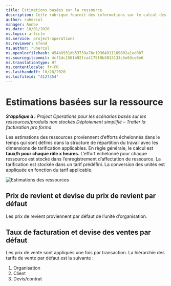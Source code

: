 ```yaml
---
title: Estimations basées sur la ressource
description: Cette rubrique fournit des informations sur le calcul des estimations des ressources dans Project Operations.
author: ruhercul
manager: Annbe
ms.date: 10/01/2020
ms.topic: article
ms.service: project-operations
ms.reviewer: kfend
ms.author: ruhercul
ms.openlocfilehash: 454b8931db53739a7bc19364911109802a1ed087
ms.sourcegitcommit: 4cf1dc1561b92fca4175f0b3813133c5e63ce8e6
ms.translationtype: HT
ms.contentlocale: fr-FR
ms.lasthandoff: 10/28/2020
ms.locfileid: "4127354"
---
```

# <a name="resource-estimates"></a>Estimations basées sur la ressource

_**S’applique à :** Project Operations pour les scénarios basés sur les ressources/produits non stockés Déploiement simplifié – Traiter la facturation pro forma_

Les estimations des ressources proviennent d’efforts échelonnés dans le temps qui sont définis dans la structure de répartition du travail avec les dimensions de tarification applicables. En règle générale, le calcul est **taux/h pour chaque rôle x heures.** L’effort échelonné pour chaque ressource est stocké dans l’enregistrement d’affectation de ressource. La tarification est stockée dans un tarif prédéfini. La conversion des unités est appliquée en fonction du tarif applicable.

![Estimations des ressources](./media/navigation12.png)

## <a name="default-cost-price-and-cost-currency"></a>Prix de revient et devise du prix de revient par défaut

Les prix de revient proviennent par défaut de l’unité d’organisation.

## <a name="default-bill-rate-and-sales-currency"></a>Taux de facturation et devise des ventes par défaut

Les prix de vente sont appliqués une fois par transaction. La hiérarchie des tarifs de vente par défaut est la suivante :

1. Organisation
2. Client
3. Devis/contrat
